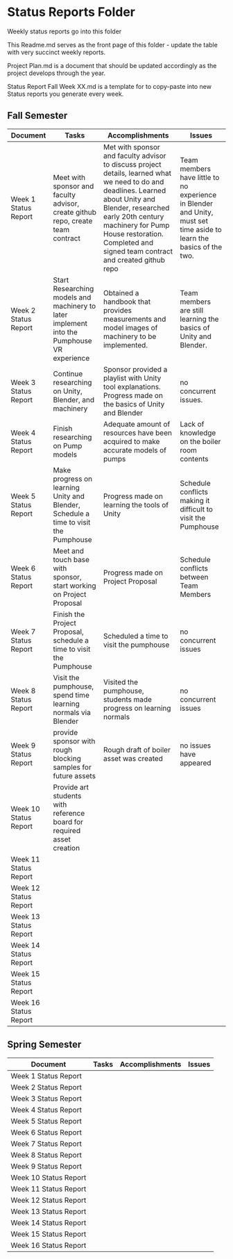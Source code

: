 # Status Reports Folder
Weekly status reports go into this folder

This Readme.md serves as the front page of this folder - update the table with very succinct weekly reports.

Project Plan.md is a document that should be updated accordingly as the project develops through the year.

Status Report Fall Week XX.md is a template for to copy-paste into new Status reports you generate every week.

## Fall Semester

| Document | Tasks | Accomplishments | Issues |
|---|---|---|---|
| Week 1 Status Report | Meet with sponsor and faculty advisor, create github repo, create team contract | Met with sponsor and faculty advisor to discuss project details, learned what we need to do and deadlines. Learned about Unity and Blender, researched early 20th century machinery for Pump House restoration. Completed and signed team contract and created github repo | Team members have little to no experience in Blender and Unity, must set time aside to learn the basics of the two. |
| Week 2 Status Report | Start Researching models and machinery to later implement into the Pumphouse VR experience | Obtained a handbook that provides measurements and model images of machinery to be implemented. | Team members are still learning the basics of Unity and Blender.|
| Week 3 Status Report | Continue researching on Unity, Blender, and machinery| Sponsor provided a playlist with Unity tool explanations. Progress made on the basics of Unity and Blender| no concurrent issues.|
| Week 4 Status Report | Finish researching on Pump models| Adequate amount of resources have been acquired to make accurate models of pumps| Lack of knowledge on the boiler room contents|
| Week 5 Status Report | Make progress on learning Unity and Blender, Schedule a time to visit the Pumphouse| Progress made on learning the tools of Unity| Schedule conflicts making it difficult to visit the Pumphouse|
| Week 6 Status Report | Meet and touch base with sponsor, start working on Project Proposal| Progress made on Project Proposal| Schedule conflicts between Team Members|
| Week 7 Status Report |Finish the Project Proposal, schedule a time to visit the Pumphouse | Scheduled a time to visit the pumphouse| no concurrent issues|
| Week 8 Status Report | Visit the pumphouse, spend time learning normals via Blender| Visited the pumphouse, students made progress on learning normals| no concurrent issues|
| Week 9 Status Report | provide sponsor with rough blocking samples for future assets| Rough draft of boiler asset was created| no issues have appeared|
| Week 10 Status Report | Provide art students with reference board for required asset creation| | |
| Week 11 Status Report | | | |
| Week 12 Status Report | | | |
| Week 13 Status Report | | | |
| Week 14 Status Report | | | |
| Week 15 Status Report | | | |
| Week 16 Status Report | | | |

## Spring Semester

| Document | Tasks | Accomplishments| Issues |
|---|---|---|---|
| Week 1 Status Report | | | |
| Week 2 Status Report | | | |
| Week 3 Status Report | | | |
| Week 4 Status Report | | | |
| Week 5 Status Report | | | |
| Week 6 Status Report | | | |
| Week 7 Status Report | | | |
| Week 8 Status Report | | | |
| Week 9 Status Report | | | |
| Week 10 Status Report | | | |
| Week 11 Status Report | | | |
| Week 12 Status Report | | | |
| Week 13 Status Report | | | |
| Week 14 Status Report | | | |
| Week 15 Status Report | | | |
| Week 16 Status Report | | | |
